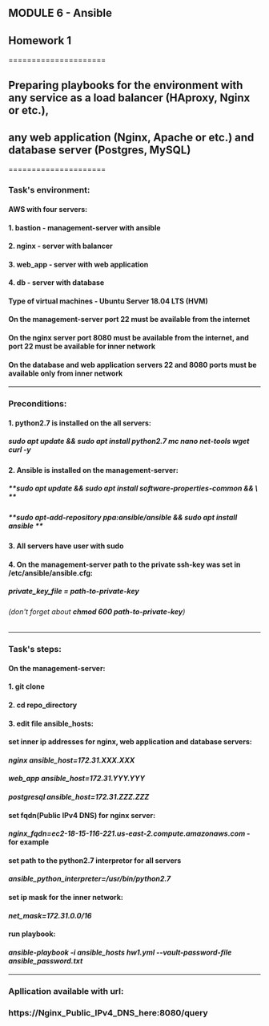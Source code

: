 ## MODULE 6 - Ansible
## Homework 1
=====================
## Preparing playbooks for the environment with any service as a load balancer (HAproxy, Nginx or etc.),
## any web application (Nginx, Apache or etc.) and database server (Postgres, MySQL)  
=====================

 ###  Task's environment:
 #### AWS with four servers:
 #### 1. bastion - management-server with ansible
 #### 2. nginx - server with balancer
 #### 3. web_app - server with web application
 #### 4. db - server with database
 
 #### Type of virtual machines - Ubuntu Server 18.04 LTS (HVM)
 
 #### On the management-server port 22 must be available from the internet
 #### On the nginx server port 8080 must be available from the internet, and port 22 must be available for inner network
 #### On the database and web application servers 22 and 8080 ports must be available only from inner network
------
 ###  Preconditions:
 #### 1. python2.7 is installed on the all servers:
 ##### **sudo apt update && sudo apt install python2.7 mc nano net-tools wget curl -y**
 #### 2. Ansible is installed on the management-server:
 ##### **sudo apt update && sudo apt install software-properties-common && \ **
 ##### **sudo apt-add-repository ppa:ansible/ansible && sudo apt install ansible **
 #### 3. All servers have user with sudo
 #### 4. On the management-server path to the private ssh-key was set in  /etc/ansible/ansible.cfg: 
 ##### private_key_file = path-to-private-key 
 ###### (don't forget about **chmod 600 path-to-private-key**)
------
 ###  Task's steps:
 #### On the management-server:
 #### 1. **git clone**
 #### 2. **cd repo_directory**
 #### 3. edit file ansible_hosts:
 ####   set inner ip addresses for nginx, web application and database servers:
 ####   *nginx ansible_host=172.31.XXX.XXX*
 ####   *web_app ansible_host=172.31.YYY.YYY*
 ####   *postgresql ansible_host=172.31.ZZZ.ZZZ*
 ####   
 ####   set fqdn(Public IPv4 DNS) for nginx server:
 ####   *nginx_fqdn=ec2-18-15-116-221.us-east-2.compute.amazonaws.com* - for example
 ####
 ####   set path to the python2.7 interpretor for all servers
 ####   *ansible_python_interpreter=/usr/bin/python2.7*
 ####   
 ####   set ip mask for the inner network:
 ####   *net_mask=172.31.0.0/16*
 ####
 ####   run playbook:
 ####   ***ansible-playbook -i ansible_hosts hw1.yml --vault-password-file ansible_password.txt***
------
### Apllication available with url:
### https://Nginx_Public_IPv4_DNS_here:8080/query

